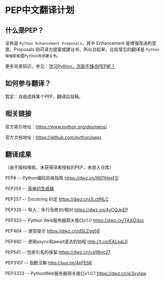 # PEP中文翻译计划
## 什么是PEP？

全称是 `Python Enhancement Proposals`，其中 Enhancement 是增强改进的意思，Proposals 则可译为提案或建议书，所以合起来，比较常见的翻译是 `Python增强提案`或`Python改进建议书`。

更多背景知识，参见：[学习Python，怎能不懂点PEP呢？ ](https://github.com/chinesehuazhou/peps-cn/blob/master/%E5%AD%A6%E4%B9%A0Python%EF%BC%8C%E6%80%8E%E8%83%BD%E4%B8%8D%E6%87%82%E7%82%B9PEP%E5%91%A2%EF%BC%9F.md)

## 如何参与翻译？

暂定：自由选择某个PEP，翻译后投稿。

## 相关链接

官方索引地址：https://www.python.org/dev/peps/

官方文档地址：https://github.com/python/peps

## 翻译成果

（由于版权缘故，未获得译者授权的PEP，未放入仓库）

PEP8 -- Python编码风格指南  https://dwz.cn/W01HexFD

PEP255 -- [简单的生成器](https://github.com/chinesehuazhou/peps-cn/blob/master/%5B%E8%AF%91%5D%20PEP%20255--%E7%AE%80%E5%8D%95%E7%9A%84%E7%94%9F%E6%88%90%E5%99%A8.md)

PEP257 -- Docstring 约定 https://dwz.cn/JLctlNLC

PEP328 -- 导入：多行及绝对/相对 https://dwz.cn/4vCQJpEP

PEP333 -- Python Web服务器网关接口v1.0 https://dwz.cn/TAXIZdzc

PEP484 -- 类型提示 https://dwz.cn/dSLZgg5B

PEP492 -- 使用async和await语法的协程 http://t.cn/EALeaL0

PEP541 -- 包索引名的保留 https://dwz.cn/ce98vc27

PEP3107 -- 函数注解 http://suo.im/4xFESR

PEP3333 -- PythonWeb服务器网关接口v1.0.1 https://dwz.cn/si3xylgw

